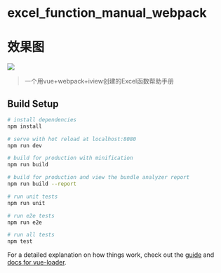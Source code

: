# excel_function_manual_webpack

# 效果图

![](https://ws1.sinaimg.cn/large/006tNbRwly1fvg0w89dd5j31kw0sf11p.jpg)

> 一个用vue+webpack+iview创建的Excel函数帮助手册

## Build Setup

``` bash
# install dependencies
npm install

# serve with hot reload at localhost:8080
npm run dev

# build for production with minification
npm run build

# build for production and view the bundle analyzer report
npm run build --report

# run unit tests
npm run unit

# run e2e tests
npm run e2e

# run all tests
npm test
```

For a detailed explanation on how things work, check out the [guide](http://vuejs-templates.github.io/webpack/) and [docs for vue-loader](http://vuejs.github.io/vue-loader).
